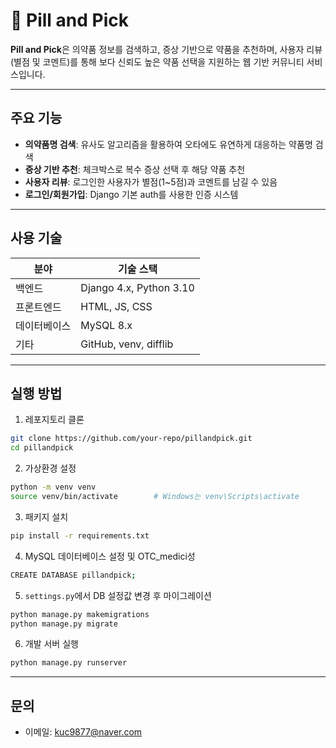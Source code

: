 # 💊 Pill and Pick

**Pill and Pick**은 의약품 정보를 검색하고, 증상 기반으로 약품을 추천하며, 사용자 리뷰(별점 및 코멘트)를 통해 보다 신뢰도 높은 약품 선택을 지원하는 웹 기반 커뮤니티 서비스입니다.

---

## 주요 기능

* **의약품명 검색**: 유사도 알고리즘을 활용하여 오타에도 유연하게 대응하는 약품명 검색
* **증상 기반 추천**: 체크박스로 복수 증상 선택 후 해당 약품 추천
* **사용자 리뷰**: 로그인한 사용자가 별점(1\~5점)과 코멘트를 남길 수 있음
* **로그인/회원가입**: Django 기본 auth를 사용한 인증 시스템

---

## 사용 기술

| 분야     | 기술 스택                         |
| ------ | ----------------------------- |
| 백엔드    | Django 4.x, Python 3.10       |
| 프론트엔드  | HTML, JS, CSS |
| 데이터베이스 | MySQL 8.x                     |
| 기타     | GitHub, venv, difflib         |

---

## 실행 방법

1. 레포지토리 클론

```bash
git clone https://github.com/your-repo/pillandpick.git
cd pillandpick
```

2. 가상환경 설정

```bash
python -m venv venv
source venv/bin/activate        # Windows는 venv\Scripts\activate
```

3. 패키지 설치

```bash
pip install -r requirements.txt
```

4. MySQL 데이터베이스 설정 및 OTC_medici성

```bash
CREATE DATABASE pillandpick;
```

5. `settings.py`에서 DB 설정값 변경 후 마이그레이션

```bash
python manage.py makemigrations
python manage.py migrate
```

6. 개발 서버 실행

```bash
python manage.py runserver
```
---

## 문의

* 이메일: [kuc9877@naver.com](mailto:kuc9877@naver.com)

